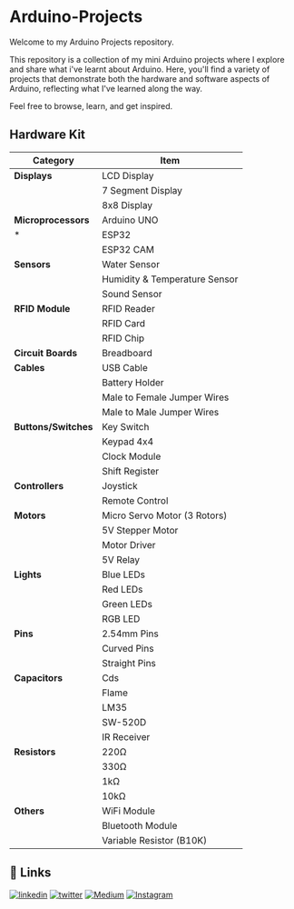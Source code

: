 
# Arduino-Projects


Welcome to my Arduino Projects repository.

This repository is a collection of my mini Arduino projects where I explore and share what i've learnt about Arduino. Here, you'll find a variety of projects that demonstrate both the hardware and software aspects of Arduino, reflecting what I've learned along the way.

Feel free to browse, learn, and get inspired.


## Hardware Kit

| Category | Item |
| ------------- | ------------- |
| **Displays**   | LCD Display |
|  | 7 Segment Display  |
| 	 | 8x8 Display |
| **Microprocessors**  | Arduino UNO  |
| *  | ESP32  |
|  | ESP32 CAM  |
| **Sensors**  | Water Sensor  |
| | Humidity & Temperature Sensor |
|  | Sound Sensor |
| **RFID Module** | RFID Reader |
|  | RFID Card |
|  | RFID Chip |
| **Circuit Boards** | Breadboard |
| **Cables**	 | USB Cable|
|  | Battery Holder |
|  | Male to Female Jumper Wires|
|  | Male to Male Jumper Wires  |
| **Buttons/Switches** | Key Switch |
|  | Keypad 4x4 |
|  | Clock Module |
|  | Shift Register |
| **Controllers** | Joystick |
|  | Remote Control |
| **Motors** | Micro Servo Motor (3 Rotors) |
|  | 5V Stepper Motor |
|  | Motor Driver |
|  | 5V Relay |
| **Lights**	 | Blue LEDs  |
|  | Red LEDs  |
|  | Green LEDs  |
|  | RGB LED  |
| **Pins**	 | 2.54mm Pins |
|  | Curved Pins |
|  | Straight Pins |
| **Capacitors**	 | Cds |
|  | Flame |
|  | LM35 |
|  | SW-520D |
|  | IR Receiver  |
| **Resistors**	 | 	220Ω  |
|  | 330Ω |
|  | 1kΩ |
|  | 10kΩ |
| **Others**	 | WiFi Module |
|  | Bluetooth Module |
||Variable Resistor (B10K)|



## 🔗 Links

[![linkedin](https://img.shields.io/badge/linkedin-0A66C2?style=for-the-badge&logo=linkedin&logoColor=white)](www.linkedin.com/in/sooryanarayan)
[![twitter](https://img.shields.io/badge/twitter-1DA1F2?style=for-the-badge&logo=twitter&logoColor=white)](https://x.com/knowsoorya)
[![Medium](https://img.shields.io/badge/Medium-12100E?style=for-the-badge&logo=medium&logoColor=white)](https://medium.com/@sooryah)
[![Instagram](https://img.shields.io/badge/Instagram-%23E4405F.svg?style=for-the-badge&logo=Instagram&logoColor=white)](https://www.instagram.com/sooryeahhh/)
